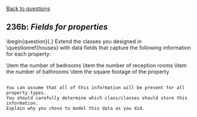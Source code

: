 [Back to questions](../README.md)

## 236b: *Fields for properties*

\begin{question}{.}
Extend the classes you designed in \questionref{houses} with data fields that capture the following
information for each property:

\item the number of bedrooms
\item the number of reception rooms
\item the number of bathrooms
\item the square footage of the property
```

You can assume that all of this information will be present for all property types.
You should carefully determine which class/classes should store this information.
Explain why you chose to model this data as you did.
